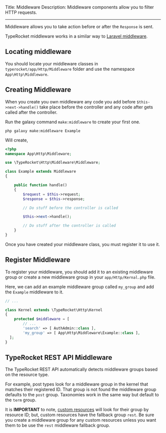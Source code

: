 Title: Middleware
Description: Middleware components allow  you to filter HTTP requests.

---

Middleware allows you to take action before or after the `Response` is sent.

TypeRocket middleware works in a similar way to [Laravel middleware](http://laravel.com/docs/master/middleware).

## Locating middleware

You should locate your middleware classes in `typerocket/app/Http/Middleware` folder and use the namespace `App\Http\Middleware`.

## Creating Middleware

When you create you own middleware any code you add before `$this->next->handle()` take place before the controller and any code after gets called after the controller.

Run the galaxy command `make:middleware` to create your first one.

```shell
php galaxy make:middleware Example
```

Will create,

```php
<?php
namespace App\Http\Middleware;

use \TypeRocket\Http\Middleware\Middleware;

class Example extends Middleware
{

    public function handle()
    {
        $request = $this->request;
        $response = $this->response;

        // Do stuff before the controller is called

        $this->next->handle();

        // Do stuff after the controller is called
    }
}
```

Once you have created your middleware class, you must register it to use it.

## Register Middleware

To register your middleware, you should add it to an existing middleware group or create a new middleware group in your `app/Http/Kernal.php` file.

Here, we can add an example middleware group called `my_group` and add the `Example` middleware to it.

```php
// ...

class Kernel extends \TypeRocket\Http\Kernel  
{  
    protected $middleware = [  
		// ...
		'search' => [ AuthAdmin::class ],
		'my_group' => [ App\Http\Middleware\Example::class ],
  ];  
}
```

## TypeRocket REST API Middleware

The TypeRocket REST API automatically detects middleware groups based on the resource type.

For example, post types look for a middleware group in the kernel that matches their registered ID. That group is not found the middleware group defaults to the `post` group. Taxonomies work in the same way but default to the `term` group.

It is **IMPORTANT** to note, [custom resources](/docs/v5/custom-resources/) will look for their group by resource ID; but, custom resources have the fallback group `rest`. Be sure you create a middleware group for any custom resources unless you want them to be use the `rest` middleware fallback group.